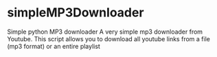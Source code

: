 # simpleMP3Downloader
Simple python MP3 downloader
A very simple mp3 downloader from Youtube.
This script allows you to download all youtube links from a file (mp3 format) or an entire playlist
